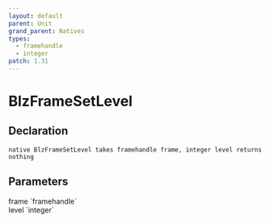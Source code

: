 ```yaml
---
layout: default
parent: Unit
grand_parent: Natives
types:
  - framehandle
  - integer
patch: 1.31
---
```


# BlzFrameSetLevel

## Declaration

```
native BlzFrameSetLevel takes framehandle frame, integer level returns nothing
```

## Parameters
<dl>
  <dt>frame `framehandle`</dt>
  <dd></dd>

  <dt>level `integer`</dt>
  <dd></dd>
</dl>